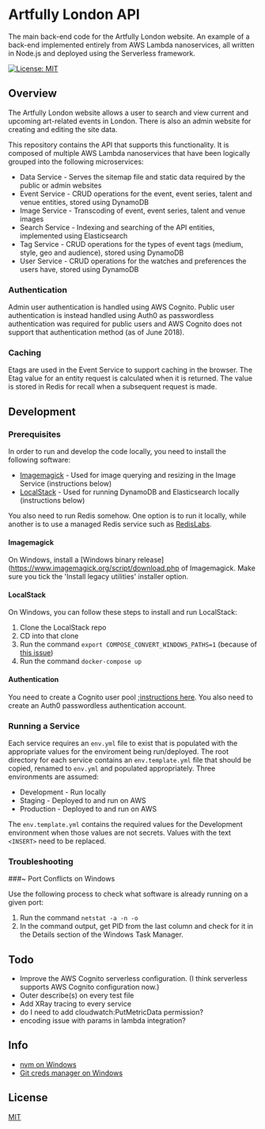 # Artfully London API

The main back-end code for the Artfully London website. An example of a back-end implemented entirely from AWS Lambda nanoservices, all written in Node.js and deployed using the Serverless framework.

[![License: MIT](https://img.shields.io/badge/License-MIT-yellow.svg)](https://opensource.org/licenses/MIT)

## Overview

The Artfully London website allows a user to search and view current and upcoming art-related events in London. There is also an admin website for creating and editing the site data.

This repository contains the API that supports this functionality. It is composed of multiple AWS Lambda nanoservices that have been logically grouped into the following microservices:

- Data Service - Serves the sitemap file and static data required by the public or admin websites
- Event Service - CRUD operations for the event, event series, talent and venue entities, stored using DynamoDB
- Image Service - Transcoding of event, event series, talent and venue images
- Search Service - Indexing and searching of the API entities, implemented using Elasticsearch
- Tag Service - CRUD operations for the types of event tags (medium, style, geo and audience), stored using DynamoDB
- User Service - CRUD operations for the watches and preferences the users have, stored using DynamoDB

### Authentication

Admin user authentication is handled using AWS Cognito. Public user authentication is instead handled using Auth0 as passwordless authentication was required for public users and AWS Cognito does not support that authentication method (as of June 2018).

### Caching

Etags are used in the Event Service to support caching in the browser. The Etag value for an entity request is calculated when it is returned. The value is stored in Redis for recall when a subsequent request is made.

## Development

### Prerequisites

In order to run and develop the code locally, you need to install the following software:

- [Imagemagick](https://www.imagemagick.org/script/index.php) - Used for image querying and resizing in the Image Service (instructions below)
- [LocalStack](https://localstack.cloud/) - Used for running DynamoDB and Elasticsearch locally (instructions below)

You also need to run Redis somehow. One option is to run it locally, while another is to use a managed Redis service such as [RedisLabs](https://redislabs.com/).

#### Imagemagick

On Windows, install a [Windows binary release](https://www.imagemagick.org/script/download.php of Imagemagick. Make sure you tick the 'Install legacy utilities' installer option.

#### LocalStack

On Windows, you can follow these steps to install and run LocalStack:

1.  Clone the LocalStack repo
1.  CD into that clone
1.  Run the command `export COMPOSE_CONVERT_WINDOWS_PATHS=1` (because of [this issue](https://github.com/docker/for-win/issues/1829))
1.  Run the command `docker-compose up`

#### Authentication

You need to create a Cognito user pool ;[instructions here](https://stackoverflow.com/a/45253010).
You also need to create an Auth0 passwordless authentication account.

### Running a Service

Each service requires an `env.yml` file to exist that is populated with the appropriate values for the enviroment being run/deployed. The root directory for each service contains an `env.template.yml` file that should be copied, renamed to `env.yml` and populated appropriately. Three environments are assumed:

- Development - Run locally
- Staging - Deployed to and run on AWS
- Production - Deployed to and run on AWS

The `env.template.yml` contains the required values for the Development environment when those values are not secrets. Values with the text `<INSERT>` need to be replaced.

### Troubleshooting

###~ Port Conflicts on Windows

Use the following process to check what software is already running on a given port:

1.  Run the command `netstat -a -n -o`
1.  In the command output, get PID from the last column and check for it in the Details section of the Windows Task Manager.

## Todo

- Improve the AWS Cognito serverless configuration. (I think serverless supports AWS Cognito configuration now.)
- Outer describe(s) on every test file
- Add XRay tracing to every service
- do I need to add cloudwatch:PutMetricData permission?
- encoding issue with params in lambda integration?

## Info

- [nvm on Windows](https://github.com/coreybutler/nvm-windows)
- [Git creds manager on Windows](https://github.com/Microsoft/Git-Credential-Manager-for-Windows)

## License

[MIT](LICENSE)
